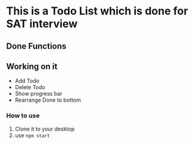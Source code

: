 # This is a Todo List which is done for SAT interview

## Done Functions

## Working on it
- Add Todo
- Delete Todo
- Show progress bar
- Rearrange Done to bottom

### How to use

1. Clone it to your desktop
2. use `npm start`

